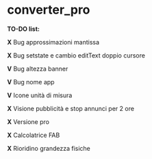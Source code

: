 # converter_pro

<p><b>TO-DO list:</b></p>

<p><b>X</b> Bug approssimazioni mantissa</p>
<p><b>X</b> Bug setstate e cambio editText doppio cursore</p>
<p><b>V</b> Bug altezza banner</p>
<p><b>V</b> Bug nome app</p>
<p><b>V</b> Icone unità di misura</p>
<p><b>X</b> Visione pubblicità e stop annunci per 2 ore</p>
<p><b>X</b> Versione pro</p>
<p><b>X</b> Calcolatrice FAB</p>
<p><b>X</b> Rioridino grandezza fisiche</p>
